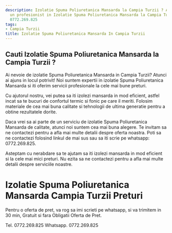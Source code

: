 ```yaml
---
description: Izolatie Spuma Poliuretanica Mansarda la Campia Turzii ? Ai nevoie de
  un profesionist in Izolatie Spuma Poliuretanica Mansarda la Campia Turzii. tel.
  0772.269.825
tags:
- Campia Turzii
title: Izolatie Spuma Poliuretanica Mansarda In Campia Turzii
---
```



## Cauti Izolatie Spuma Poliuretanica Mansarda la Campia Turzii ?

Ai nevoie de izolatie Spuma Poliuretanica Mansarda in Campia Turzii? Atunci ai ajuns in locul potrivit! Noi suntem expertii in izolatie Spuma Poliuretanica Mansarda si iti oferim servicii profesionale la cele mai bune preturi. 

Cu ajutorul nostru, vei putea sa iti izolezi mansarda in mod eficient, astfel incat sa te bucuri de confortul termic si fonic pe care il meriti. Folosim materiale de cea mai buna calitate si tehnologii de ultima generatie pentru a obtine rezultatele dorite. 

Daca vrei sa ai parte de un serviciu de izolatie Spuma Poliuretanica Mansarda de calitate, atunci noi suntem cea mai buna alegere. Te invitam sa ne contactezi pentru a afla mai multe detalii despre oferta noastra. Poti sa ne contactezi folosind linkul de mai sus sau sa iti scrie pe whatsapp: 0772.269.825. 

Asteptam cu nerabdare sa te ajutam sa iti izolezi mansarda in mod eficient si la cele mai mici preturi. Nu ezita sa ne contactezi pentru a afla mai multe detalii despre serviciile noastre.

# Izolatie Spuma Poliuretanica Mansarda Campia Turzii Preturi
Pentru o oferta de pret, va rog sa imi scrieti pe whatsapp, si va trimitem in 30 min, Gratuit si fara Obligatii Oferta de Pret.

Tel. 0772.269.825
Whatsapp. 0772.269.825